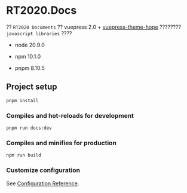 # RT2020.Docs

?? `RT2020 Documents` ?? vuepress 2.0 + [vuepress-theme-hope](https://github.com/vuepress-theme-hope/vuepress-theme-hope) ???????? `javascript libraries` ????

  - node 20.9.0

  - npm 10.1.0

  - pnpm 8.10.5


## Project setup
```
pnpm install
```

### Compiles and hot-reloads for development
```
pnpm run docs:dev
```

### Compiles and minifies for production
```
npm run build
```

### Customize configuration
See [Configuration Reference](https://cli.vuejs.org/config/).

